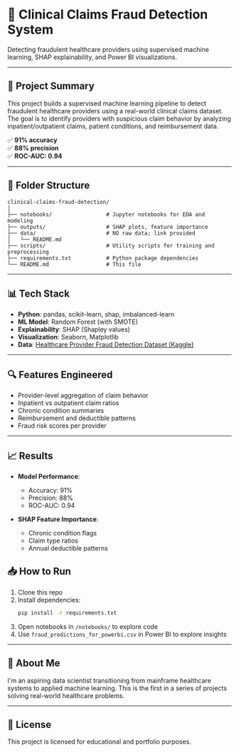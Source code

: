 # 🏥 Clinical Claims Fraud Detection System

Detecting fraudulent healthcare providers using supervised machine learning, SHAP explainability, and Power BI visualizations.

---

## 📌 Project Summary

This project builds a supervised machine learning pipeline to detect fraudulent healthcare providers using a real-world clinical claims dataset. The goal is to identify providers with suspicious claim behavior by analyzing inpatient/outpatient claims, patient conditions, and reimbursement data.

✅ **91% accuracy**  
✅ **88% precision**  
✅ **ROC-AUC: 0.94**  

---

## 📂 Folder Structure

```
clinical-claims-fraud-detection/
│
├── notebooks/                 # Jupyter notebooks for EDA and modeling
├── outputs/                   # SHAP plots, feature importance
├── data/                      # NO raw data; link provided
│   └── README.md
├── scripts/                   # Utility scripts for training and preprocessing
├── requirements.txt           # Python package dependencies
└── README.md                  # This file
```

---

## 📊 Tech Stack

- **Python**: pandas, scikit-learn, shap, imbalanced-learn
- **ML Model**: Random Forest (with SMOTE)
- **Explainability**: SHAP (Shapley values)
- **Visualization**: Seaborn, Matplotlib
- **Data**: [Healthcare Provider Fraud Detection Dataset (Kaggle)](https://www.kaggle.com/datasets/rohitrox/healthcare-provider-fraud-detection-analysis)

---

## 🔍 Features Engineered

- Provider-level aggregation of claim behavior
- Inpatient vs outpatient claim ratios
- Chronic condition summaries
- Reimbursement and deductible patterns
- Fraud risk scores per provider

---

## 📈 Results

- **Model Performance**:  
  - Accuracy: 91%  
  - Precision: 88%  
  - ROC-AUC: 0.94

- **SHAP Feature Importance**:
  - Chronic condition flags
  - Claim type ratios
  - Annual deductible patterns


## 📥 How to Run

1. Clone this repo
2. Install dependencies:
   ```bash
   pip install -r requirements.txt
   ```
3. Open notebooks in `/notebooks/` to explore code
4. Use `fraud_predictions_for_powerbi.csv` in Power BI to explore insights

---

## 🧠 About Me

I'm an aspiring data scientist transitioning from mainframe healthcare systems to applied machine learning. This is the first in a series of projects solving real-world healthcare problems.

---

## 📄 License

This project is licensed for educational and portfolio purposes.
